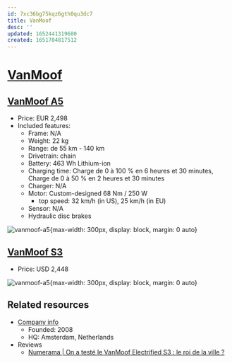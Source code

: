 ```yaml
---
id: 7xc36bg75kqz6gth0qu3dc7
title: VanMoof
desc: ''
updated: 1652441319680
created: 1651704817512
---
```

# [VanMoof](https://www.vanmoof.com/en-US)

## [VanMoof A5](https://www.vanmoof.com/fr-FR/a5)

- Price: EUR 2,498
- Included features:
    - Frame: N/A
    - Weight: 22 kg
    - Range: de 55 km - 140 km
    - Drivetrain: chain
    - Battery: 463 Wh Lithium-ion
    - Charging time: Charge de 0 à 100 % en 6 heures et 30 minutes, Charge de 0 à 50 % en 2 heures et 30 minutes
    - Charger: N/A
    - Motor: Custom-designed 68 Nm / 250 W
        - top speed: 32 km/h (in US), 25 km/h (in EU)
    - Sensor: N/A
    - Hydraulic disc brakes

![vanmoof-a5](https://th.bing.com/th/id/OIP.AF_d2V_xYod7Zfl-G2ofwQHaDt?w=342&h=174&c=7&r=0&o=5&dpr=1.25&pid=1.7){max-width: 300px, display: block, margin: 0 auto}

## [VanMoof S3](https://www.vanmoof.com/en-US/s3?color=dark)

- Price: USD 2,448

![vanmoof-a5](https://www.vanmoof.com/sites/default/files/2021-04/D_S3Dark_2_0.jpg){max-width: 300px, display: block, margin: 0 auto}

## Related resources

- [Company info](https://fr.wikipedia.org/wiki/VanMoof)
    - Founded: 2008
    - HQ: Amsterdam, Netherlands
- Reviews
    - [Numerama | On a testé le VanMoof Electrified S3 : le roi de la ville ?](https://www.youtube.com/watch?v=akYir43IzRA)
